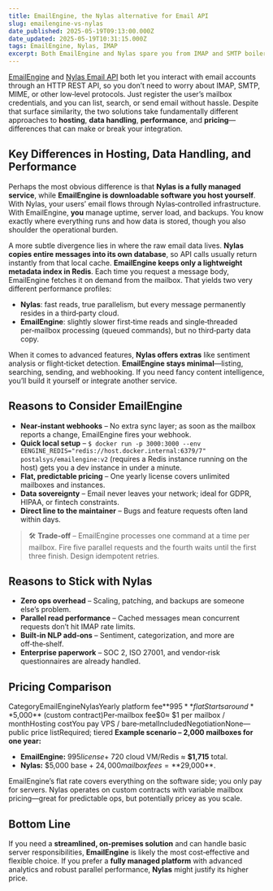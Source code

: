 ```yaml
---
title: EmailEngine, the Nylas alternative for Email API
slug: emailengine-vs-nylas
date_published: 2025-05-19T09:13:00.000Z
date_updated: 2025-05-19T10:31:15.000Z
tags: EmailEngine, Nylas, IMAP
excerpt: Both EmailEngine and Nylas spare you from IMAP and SMTP boilerplate by exposing a REST API, but they differ sharply in hosting, data residency, performance characteristics, and pricing. Here’s a developer‑focused rundown, no marketing fluff.
---
```


[EmailEngine](https://emailengine.app/) and [Nylas Email API](https://www.nylas.com/products/email-api/) both let you interact with email accounts through an HTTP REST API, so you don’t need to worry about IMAP, SMTP, MIME, or other low‑level protocols. Just register the user’s mailbox credentials, and you can list, search, or send email without hassle. Despite that surface similarity, the two solutions take fundamentally different approaches to **hosting**, **data handling**, **performance**, and **pricing**—differences that can make or break your integration.

## Key Differences in Hosting, Data Handling, and Performance

Perhaps the most obvious difference is that **Nylas is a fully managed service**, while **EmailEngine is downloadable software you host yourself**. With Nylas, your users’ email flows through Nylas‑controlled infrastructure. With EmailEngine, **you** manage uptime, server load, and backups. You know exactly where everything runs and how data is stored, though you also shoulder the operational burden.

A more subtle divergence lies in where the raw email data lives. **Nylas copies entire messages into its own database**, so API calls usually return instantly from that local cache. **EmailEngine keeps only a lightweight metadata index in Redis**. Each time you request a message body, EmailEngine fetches it on demand from the mailbox. That yields two very different performance profiles:

- **Nylas**: fast reads, true parallelism, but every message permanently resides in a third‑party cloud.
- **EmailEngine**: slightly slower first‑time reads and single‑threaded per‑mailbox processing (queued commands), but no third‑party data copy.

When it comes to advanced features, **Nylas offers extras** like sentiment analysis or flight‑ticket detection. **EmailEngine stays minimal**—listing, searching, sending, and webhooking. If you need fancy content intelligence, you’ll build it yourself or integrate another service.

## Reasons to Consider EmailEngine

- **Near‑instant webhooks** – No extra sync layer; as soon as the mailbox reports a change, EmailEngine fires your webhook.
- **Quick local setup** – `$ docker run -p 3000:3000 --env EENGINE_REDIS="redis://host.docker.internal:6379/7" postalsys/emailengine:v2` (requires a Redis instance running on the host) gets you a dev instance in under a minute.
- **Flat, predictable pricing** – One yearly license covers unlimited mailboxes and instances.
- **Data sovereignty** – Email never leaves your network; ideal for GDPR, HIPAA, or fintech constraints.
- **Direct line to the maintainer** – Bugs and feature requests often land within days.

> 🛠 **Trade‑off** – EmailEngine processes one command at a time per mailbox. Fire five parallel requests and the fourth waits until the first three finish. Design idempotent retries.

## Reasons to Stick with Nylas

- **Zero ops overhead** – Scaling, patching, and backups are someone else’s problem.
- **Parallel read performance** – Cached messages mean concurrent requests don’t hit IMAP rate limits.
- **Built‑in NLP add‑ons** – Sentiment, categorization, and more are off‑the‑shelf.
- **Enterprise paperwork** – SOC 2, ISO 27001, and vendor‑risk questionnaires are already handled.

## Pricing Comparison
CategoryEmailEngineNylasYearly platform fee**$995** flatStarts around **$5,000** (custom contract)Per‑mailbox fee$0≈ $1 per mailbox / monthHosting costYou pay VPS / bare‑metalIncludedNegotiationNone—public price listRequired; tiered
**Example scenario – 2,000 mailboxes for one year:**

- **EmailEngine:** $995 license + ~$720 cloud VM/Redis ≈ **$1,715** total.
- **Nylas:** $5,000 base + $24,000 mailbox fees = **$29,000**.

EmailEngine’s flat rate covers everything on the software side; you only pay for servers. Nylas operates on custom contracts with variable mailbox pricing—great for predictable ops, but potentially pricey as you scale.

## Bottom Line

If you need a **streamlined, on‑premises solution** and can handle basic server responsibilities, **EmailEngine** is likely the most cost‑effective and flexible choice. If you prefer a **fully managed platform** with advanced analytics and robust parallel performance, **Nylas** might justify its higher price.
